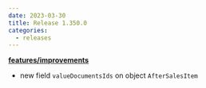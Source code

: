 ```yaml
---
date: 2023-03-30
title: Release 1.350.0
categories:
  - releases
---
```


**<u>features/improvements</u>**

- new field `valueDocumentsIds` on object `AfterSalesItem`
